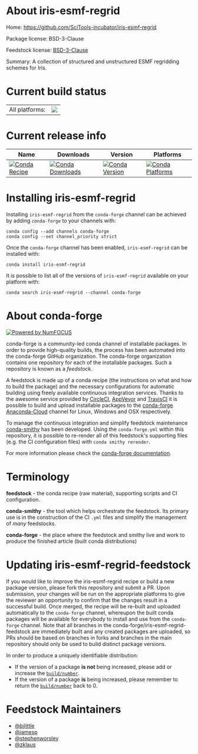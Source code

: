 About iris-esmf-regrid
======================

Home: https://github.com/SciTools-incubator/iris-esmf-regrid

Package license: BSD-3-Clause

Feedstock license: [BSD-3-Clause](https://github.com/conda-forge/iris-esmf-regrid-feedstock/blob/master/LICENSE.txt)

Summary: A collection of structured and unstructured ESMF regridding schemes for Iris.

Current build status
====================


<table><tr><td>All platforms:</td>
    <td>
      <a href="https://dev.azure.com/conda-forge/feedstock-builds/_build/latest?definitionId=12450&branchName=master">
        <img src="https://dev.azure.com/conda-forge/feedstock-builds/_apis/build/status/iris-esmf-regrid-feedstock?branchName=master">
      </a>
    </td>
  </tr>
</table>

Current release info
====================

| Name | Downloads | Version | Platforms |
| --- | --- | --- | --- |
| [![Conda Recipe](https://img.shields.io/badge/recipe-iris--esmf--regrid-green.svg)](https://anaconda.org/conda-forge/iris-esmf-regrid) | [![Conda Downloads](https://img.shields.io/conda/dn/conda-forge/iris-esmf-regrid.svg)](https://anaconda.org/conda-forge/iris-esmf-regrid) | [![Conda Version](https://img.shields.io/conda/vn/conda-forge/iris-esmf-regrid.svg)](https://anaconda.org/conda-forge/iris-esmf-regrid) | [![Conda Platforms](https://img.shields.io/conda/pn/conda-forge/iris-esmf-regrid.svg)](https://anaconda.org/conda-forge/iris-esmf-regrid) |

Installing iris-esmf-regrid
===========================

Installing `iris-esmf-regrid` from the `conda-forge` channel can be achieved by adding `conda-forge` to your channels with:

```
conda config --add channels conda-forge
conda config --set channel_priority strict
```

Once the `conda-forge` channel has been enabled, `iris-esmf-regrid` can be installed with:

```
conda install iris-esmf-regrid
```

It is possible to list all of the versions of `iris-esmf-regrid` available on your platform with:

```
conda search iris-esmf-regrid --channel conda-forge
```


About conda-forge
=================

[![Powered by
NumFOCUS](https://img.shields.io/badge/powered%20by-NumFOCUS-orange.svg?style=flat&colorA=E1523D&colorB=007D8A)](https://numfocus.org)

conda-forge is a community-led conda channel of installable packages.
In order to provide high-quality builds, the process has been automated into the
conda-forge GitHub organization. The conda-forge organization contains one repository
for each of the installable packages. Such a repository is known as a *feedstock*.

A feedstock is made up of a conda recipe (the instructions on what and how to build
the package) and the necessary configurations for automatic building using freely
available continuous integration services. Thanks to the awesome service provided by
[CircleCI](https://circleci.com/), [AppVeyor](https://www.appveyor.com/)
and [TravisCI](https://travis-ci.com/) it is possible to build and upload installable
packages to the [conda-forge](https://anaconda.org/conda-forge)
[Anaconda-Cloud](https://anaconda.org/) channel for Linux, Windows and OSX respectively.

To manage the continuous integration and simplify feedstock maintenance
[conda-smithy](https://github.com/conda-forge/conda-smithy) has been developed.
Using the ``conda-forge.yml`` within this repository, it is possible to re-render all of
this feedstock's supporting files (e.g. the CI configuration files) with ``conda smithy rerender``.

For more information please check the [conda-forge documentation](https://conda-forge.org/docs/).

Terminology
===========

**feedstock** - the conda recipe (raw material), supporting scripts and CI configuration.

**conda-smithy** - the tool which helps orchestrate the feedstock.
                   Its primary use is in the construction of the CI ``.yml`` files
                   and simplify the management of *many* feedstocks.

**conda-forge** - the place where the feedstock and smithy live and work to
                  produce the finished article (built conda distributions)


Updating iris-esmf-regrid-feedstock
===================================

If you would like to improve the iris-esmf-regrid recipe or build a new
package version, please fork this repository and submit a PR. Upon submission,
your changes will be run on the appropriate platforms to give the reviewer an
opportunity to confirm that the changes result in a successful build. Once
merged, the recipe will be re-built and uploaded automatically to the
`conda-forge` channel, whereupon the built conda packages will be available for
everybody to install and use from the `conda-forge` channel.
Note that all branches in the conda-forge/iris-esmf-regrid-feedstock are
immediately built and any created packages are uploaded, so PRs should be based
on branches in forks and branches in the main repository should only be used to
build distinct package versions.

In order to produce a uniquely identifiable distribution:
 * If the version of a package **is not** being increased, please add or increase
   the [``build/number``](https://docs.conda.io/projects/conda-build/en/latest/resources/define-metadata.html#build-number-and-string).
 * If the version of a package **is** being increased, please remember to return
   the [``build/number``](https://docs.conda.io/projects/conda-build/en/latest/resources/define-metadata.html#build-number-and-string)
   back to 0.

Feedstock Maintainers
=====================

* [@bjlittle](https://github.com/bjlittle/)
* [@jamesp](https://github.com/jamesp/)
* [@stephenworsley](https://github.com/stephenworsley/)
* [@zklaus](https://github.com/zklaus/)


